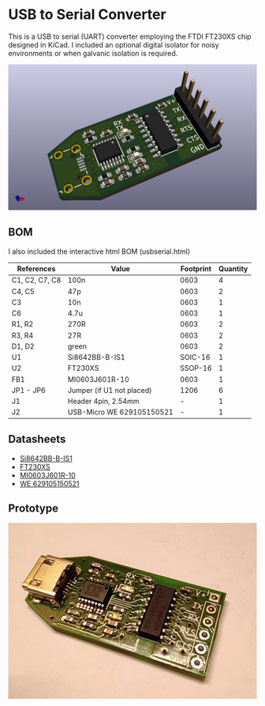 # USB to Serial Converter

This is a USB to serial (UART) converter employing the FTDI FT230XS chip designed in KiCad. I 
included an optional digital isolator for noisy environments or when galvanic 
isolation is required. 

![usbserial render](usbserial.png)


## BOM

I also included the interactive html BOM (usbserial.html) 

| References     | Value                     | Footprint | Quantity |
|----------------|---------------------------|-----------|----------|
| C1, C2, C7, C8 | 100n                      | 0603      | 4        |
| C4, C5         | 47p                       | 0603      | 2        |
| C3             | 10n                       | 0603      | 1        |
| C6             | 4.7u                      | 0603      | 1        |
| R1, R2         | 270R                      | 0603      | 2        |
| R3, R4         | 27R                       | 0603      | 2        |
| D1, D2         | green                     | 0603      | 2        |
| U1             | Si8642BB-B-IS1            | SOIC-16   | 1        |
| U2             | FT230XS                   | SSOP-16   | 1        |
| FB1            | MI0603J601R-10            | 0603      | 1        |
| JP1 - JP6      | Jumper (if U1 not placed) | 1206      | 6        |
| J1             | Header 4pin, 2.54mm       | -         | 1        |
| J2             | USB-Micro WE 629105150521 | -         | 1        |

## Datasheets

* [Si8642BB-B-IS1](https://www.silabs.com/documents/public/data-sheets/si864x-datasheet.pdf)
* [FT230XS](https://www.ftdichip.com/Support/Documents/DataSheets/ICs/DS_FT230X.pdf)
* [MI0603J601R-10](https://www.laird.com/sites/default/files/2019-04/MI0603J601R-10_0.pdf)
* [WE 629105150521](https://www.we-online.com/catalog/en/COM_MICRO_SMT_TYPE_B_HORIZONTAL_HIGH_CURRENT/)

## Prototype

![usbserial prototype](usbserial_prototype.jpg)
